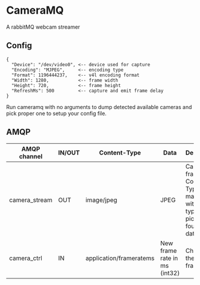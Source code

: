 # CameraMQ

A rabbitMQ webcam streamer

## Config

    {
      "Device": "/dev/video0", <-- device used for capture
      "Encoding": "MJPEG",     <-- encoding type
      "Format": 1196444237,    <-- v4l encoding format
      "Width": 1280,           <-- frame width
      "Height": 720,           <-- frame height
      "RefreshMs": 500         <-- capture and emit frame delay
    }

Run cameramq with no arguments to dump detected available cameras and pick proper one to setup your config file.

## AMQP


| AMQP channel | IN/OUT | Content-Type | Data | Description |
| ------------ | ------ | ------------ | ---- | ----------- |
| camera_stream | OUT   | image/jpeg   | JPEG | Captured frame. Content-Type matches with the type of the picture found in data |
| camera_ctrl   | IN    |application/frameratems | New frame rate in ms (int32) | Changes the capture frame rate  |
